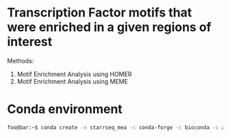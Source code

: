 # Transcription Factor motifs that were enriched in a given regions of interest

Methods:

1. Motif Enrichment Analysis using HOMER
2. Motif Enrichment Analysis using MEME


# Conda environment
```bash
foo@bar:~$ conda create -n starrseq_mea -c conda-forge -c bioconda -c anaconda python=3 pandas pybedtools meme homer 
```
